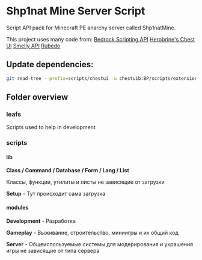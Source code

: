 # Shp1nat Mine Server Script

Script API pack for Minecraft PE anarchy server called Shp1natMine. 

This project uses many code from:
  [Bedrock Scripting API](https://discord.gg/wMSBmuBB)
  [Herobrine's Chest UI](https://github.com/Herobrine643928/Chest-UI/)
  [Smelly API](https://github.com/Smelly-API/Smelly-API)
  [Rubedo](https://github.com/smell-of-curry/rubedo)


## Update dependencies:
```bash
git read-tree --prefix=scripts/chestui -u chestuib:BP/scripts/extensions
```

## Folder overview

### leafs 

Scripts used to help in development

### scripts

#### lib
**Class / Command / Database / Form / Lang / List**

Классы, функции, утилиты и листы не зависящие от загрузки

**Setup** - Тут происходит сама загрузка



#### modules
**Development** - Разработка

**Gameplay** - Выживание, строительство, миниигры и их общий код

**Server** - Общеиспользуемые системы для модерирования и украшения игры не зависящие от типа сервера
